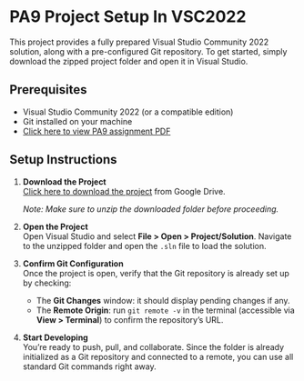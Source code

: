 # PA9 Project Setup In VSC2022

This project provides a fully prepared Visual Studio Community 2022 solution, along with a pre-configured Git repository. To get started, simply download the zipped project folder and open it in Visual Studio.

## Prerequisites
- Visual Studio Community 2022 (or a compatible edition)
- Git installed on your machine
- [Click here to view PA9 assignment PDF](https://eecs.wsu.edu/~aofallon/cpts122/progassignments/PA9.pdf)

## Setup Instructions
1. **Download the Project**  
   [Click here to download the project](https://drive.google.com/file/d/1yRKSYezBVMyd9jjwkizQ5t_aIZQh8oxr/view?usp=share_link) from Google Drive.  
   
   *Note: Make sure to unzip the downloaded folder before proceeding.*

2. **Open the Project**  
   Open Visual Studio and select **File > Open > Project/Solution**. Navigate to the unzipped folder and open the `.sln` file to load the solution.

3. **Confirm Git Configuration**  
   Once the project is open, verify that the Git repository is already set up by checking:
   - The **Git Changes** window: it should display pending changes if any.
   - The **Remote Origin**: run `git remote -v` in the terminal (accessible via **View > Terminal**) to confirm the repository’s URL.

4. **Start Developing**  
   You’re ready to push, pull, and collaborate. Since the folder is already initialized as a Git repository and connected to a remote, you can use all standard Git commands right away.

